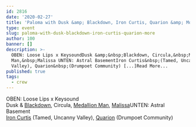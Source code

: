 ```yaml
---
id: 2816
date: '2020-02-27'
title: 'Paloma with Dusk &amp; Blackdown, Iron Curtis, Quarion &amp; More - Loose Lips'
type: event
slug: paloma-with-dusk-blackdown-iron-curtis-quarion-more
author: 100
banner: []
description: >-
  OBEN: Loose Lips x KeysoundDusk &amp;&nbsp;Blackdown, Circula,&nbsp;Medallion
  Man,&nbsp;Malissa UNTEN: Astral BasementIron Curtis&nbsp;(Tamed, Uncanny
  Valley), Quarion&nbsp;(Drumpoet Community) [...]Read More...
published: true
tags:
  - crew
---
```

OBEN: Loose Lips x Keysound  
Dusk & [Blackdown](https://www.residentadvisor.net/dj/blackdown), Circula, [Medallion Man](https://www.residentadvisor.net/dj/medallionman), [Malissa](https://www.residentadvisor.net/dj/malissa-uk)UNTEN: Astral Basement  
[Iron Curtis](https://www.residentadvisor.net/dj/ironcurtis) (Tamed, Uncanny Valley), [Quarion](https://www.residentadvisor.net/dj/quarion) (Drumpoet Community)